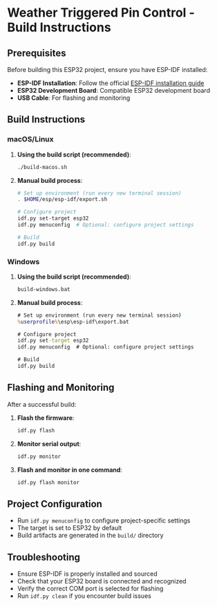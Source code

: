 # Weather Triggered Pin Control - Build Instructions

## Prerequisites

Before building this ESP32 project, ensure you have ESP-IDF installed:

- **ESP-IDF Installation**: Follow the official [ESP-IDF installation guide](https://docs.espressif.com/projects/esp-idf/en/latest/esp32/get-started/index.html)
- **ESP32 Development Board**: Compatible ESP32 development board
- **USB Cable**: For flashing and monitoring

## Build Instructions

### macOS/Linux

1. **Using the build script (recommended)**:
   ```bash
   ./build-macos.sh
   ```

2. **Manual build process**:
   ```bash
   # Set up environment (run every new terminal session)
   . $HOME/esp/esp-idf/export.sh

   # Configure project
   idf.py set-target esp32
   idf.py menuconfig  # Optional: configure project settings

   # Build
   idf.py build
   ```

### Windows

1. **Using the build script (recommended)**:
   ```cmd
   build-windows.bat
   ```

2. **Manual build process**:
   ```cmd
   # Set up environment (run every new terminal session)
   %userprofile%\esp\esp-idf\export.bat

   # Configure project
   idf.py set-target esp32
   idf.py menuconfig  # Optional: configure project settings

   # Build
   idf.py build
   ```

## Flashing and Monitoring

After a successful build:

1. **Flash the firmware**:
   ```bash
   idf.py flash
   ```

2. **Monitor serial output**:
   ```bash
   idf.py monitor
   ```

3. **Flash and monitor in one command**:
   ```bash
   idf.py flash monitor
   ```

## Project Configuration

- Run `idf.py menuconfig` to configure project-specific settings
- The target is set to ESP32 by default
- Build artifacts are generated in the `build/` directory

## Troubleshooting

- Ensure ESP-IDF is properly installed and sourced
- Check that your ESP32 board is connected and recognized
- Verify the correct COM port is selected for flashing
- Run `idf.py clean` if you encounter build issues
